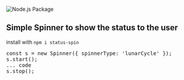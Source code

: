 ![Node.js Package](https://github.com/DutchRican/status-spin/workflows/Node.js%20Package/badge.svg?branch=master&event=check_suite)
## Simple Spinner to show the status to the user

install with `npm i status-spin`  

<pre>
const s = new Spinner({ spinnerType: 'lunarCycle' });
s.start();
... code
s.stop();
</pre>
